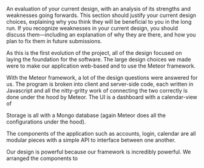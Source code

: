An evaluation of your current design, with an analysis of its strengths and weaknesses
going forwards. This section should justify your current design choices, explaining why
you think they will be beneficial to you in the long run. If you recognize weaknesses in
your current design, you should discuss them—including an explanation of why they are
there, and how you plan to fix them in future submissions.

As this is the first evolution of the project, all of the design focused on laying the foundation for the software. The large design choices we made were to make our application web-based and to use the Meteor framework. 

With the Meteor framework, a lot of the design questions were answered for us. The program is broken into client and server-side code, each written in Javascript and all the nitty-gritty work of connecting the two correctly is done under the hood by Meteor. The UI is a dashboard with a calendar-view of 

Storage is all with a Mongo database (again Meteor does all the configurations under the hood).

The components of the application such as accounts, login, calendar are all modular pieces with a simple API to interface between one another.

Our design is powerful because our framework is incredibly powerful. We arranged the components to 
